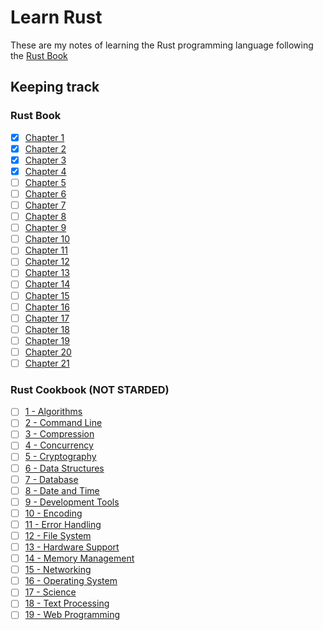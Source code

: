 # Learn Rust

These are my notes of learning the Rust programming language following the [Rust Book](https://doc.rust-lang.org/book/)

## Keeping track

### Rust Book

- [x] [Chapter 1](https://doc.rust-lang.org/book/ch01-00-getting-started.html)
- [x] [Chapter 2](https://doc.rust-lang.org/book/ch02-00-guessing-game-tutorial.html)
- [x] [Chapter 3](https://doc.rust-lang.org/book/ch03-00-common-programming-concepts.html)
- [x] [Chapter 4](https://doc.rust-lang.org/book/ch04-00-understanding-ownership.html)
- [ ] [Chapter 5](https://doc.rust-lang.org/book/ch05-00-structs.html)
- [ ] [Chapter 6](https://doc.rust-lang.org/book/ch06-00-enums.html)
- [ ] [Chapter 7](https://doc.rust-lang.org/book/ch07-00-managing-growing-projects-with-packages-crates-and-modules.html)
- [ ] [Chapter 8](https://doc.rust-lang.org/book/ch08-00-common-collections.html)
- [ ] [Chapter 9](https://doc.rust-lang.org/book/ch09-00-error-handling.html)
- [ ] [Chapter 10](https://doc.rust-lang.org/book/ch10-00-generics.html)
- [ ] [Chapter 11](https://doc.rust-lang.org/book/ch11-00-testing.html)
- [ ] [Chapter 12](https://doc.rust-lang.org/book/ch12-00-an-io-project.html)
- [ ] [Chapter 13](https://doc.rust-lang.org/book/ch13-00-functional-features.html)
- [ ] [Chapter 14](https://doc.rust-lang.org/book/ch14-00-more-about-cargo.html)
- [ ] [Chapter 15](https://doc.rust-lang.org/book/ch15-00-smart-pointers.html)
- [ ] [Chapter 16](https://doc.rust-lang.org/book/ch16-00-concurrency.html)
- [ ] [Chapter 17](https://doc.rust-lang.org/book/ch17-00-oop.html)
- [ ] [Chapter 18](https://doc.rust-lang.org/book/ch18-00-patterns.html)
- [ ] [Chapter 19](https://doc.rust-lang.org/book/ch19-00-advanced-features.html)
- [ ] [Chapter 20](https://doc.rust-lang.org/book/ch20-00-final-project-a-web-server.html)
- [ ] [Chapter 21](https://doc.rust-lang.org/book/appendix-00.html)

### Rust Cookbook (NOT STARDED)

- [ ] [1 - Algorithms](https://rust-lang-nursery.github.io/rust-cookbook/algorithms.html)
- [ ] [2 - Command Line](https://rust-lang-nursery.github.io/rust-cookbook/cli.html#command-line)
- [ ] [3 - Compression](https://rust-lang-nursery.github.io/rust-cookbook/compression.html)
- [ ] [4 - Concurrency](https://rust-lang-nursery.github.io/rust-cookbook/concurrency.html)
- [ ] [5 - Cryptography](https://rust-lang-nursery.github.io/rust-cookbook/cryptography.html)
- [ ] [6 - Data Structures](https://rust-lang-nursery.github.io/rust-cookbook/data_structures.html)
- [ ] [7 - Database](https://rust-lang-nursery.github.io/rust-cookbook/database.html)
- [ ] [8 - Date and Time](https://rust-lang-nursery.github.io/rust-cookbook/datetime.html)
- [ ] [9 - Development Tools](https://rust-lang-nursery.github.io/rust-cookbook/development_tools.html)
- [ ] [10 - Encoding](https://rust-lang-nursery.github.io/rust-cookbook/encoding.html)
- [ ] [11 - Error Handling](https://rust-lang-nursery.github.io/rust-cookbook/errors.html)
- [ ] [12 - File System](https://rust-lang-nursery.github.io/rust-cookbook/file.html)
- [ ] [13 - Hardware Support](https://rust-lang-nursery.github.io/rust-cookbook/hardware.html)
- [ ] [14 - Memory Management](https://rust-lang-nursery.github.io/rust-cookbook/mem.html)
- [ ] [15 - Networking](https://rust-lang-nursery.github.io/rust-cookbook/net.html)
- [ ] [16 - Operating System](https://rust-lang-nursery.github.io/rust-cookbook/os.html)
- [ ] [17 - Science](https://rust-lang-nursery.github.io/rust-cookbook/science.html)
- [ ] [18 - Text Processing](https://rust-lang-nursery.github.io/rust-cookbook/text.html)
- [ ] [19 - Web Programming](https://rust-lang-nursery.github.io/rust-cookbook/web.html)

